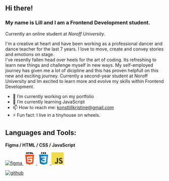 ## Hi there! 
### My name is Lill and I am a Frontend Development student.
Currently an online student at *Noroff University*. 

I'm a creative at heart and have been working as a professional dancer and dance teacher for the last 7 years. I love to move, create and convey stories and emotions on stage.  
I've resently fallen head over heels for the art of coding. Its refreshing to learn new things and challenge myself in new ways. My self-employed journey has given me a lot of dicipline and this has proven helpfull on this new and exciting journey. Currently a second-year student at Noroff University and Im excited to learn more and evolve my skills within Frontend Development. 

- 🔭 I’m currently working on my portfolio 
- 🌱 I’m currently learning JavaScript 
- 📫 How to reach me: konstlillkristine@gmail.com 
- ⚡ Fun fact: I live in a tinyhouse on wheels.

## Languages and Tools:
**Figma / HTML / CSS / JavaScript**

<p align="left"> <a href="https://www.figma.com/" target="_blank" rel="noreferrer"> <img src="https://www.vectorlogo.zone/logos/figma/figma-icon.svg" alt="figma" width="40" height="40"/> </a> <a href="https://www.w3.org/html/" target="_blank" rel="noreferrer"> <img src="https://raw.githubusercontent.com/devicons/devicon/master/icons/html5/html5-original-wordmark.svg" alt="html5" width="40" height="40"/> </a> <a href="https://www.w3schools.com/css/" target="_blank" rel="noreferrer"> <img src="https://raw.githubusercontent.com/devicons/devicon/master/icons/css3/css3-original-wordmark.svg" alt="css3" width="40" height="40"/> </a> <a href="https://developer.mozilla.org/en-US/docs/Web/JavaScript" target="_blank" rel="noreferrer"> <img src="https://raw.githubusercontent.com/devicons/devicon/master/icons/javascript/javascript-original.svg" alt="javascript" width="40" height="40"/> </a> </p>


[<img src='https://cdn.jsdelivr.net/npm/simple-icons@3.0.1/icons/github.svg' alt='github' height='40'>](https://github.com/LillKonst)  





